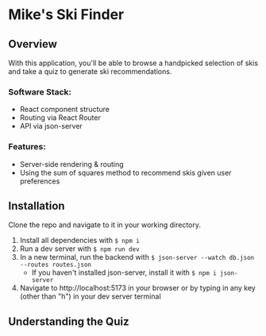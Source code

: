 # Mike's Ski Finder

## Overview
With this application, you'll be able to browse a handpicked selection of skis and take a quiz to generate ski recommendations.

### Software Stack:
* React component structure
* Routing via React Router
* API via json-server

### Features:
* Server-side rendering & routing
* Using the sum of squares method to recommend skis given user preferences

## Installation
Clone the repo and navigate to it in your working directory. <br>

1. Install all dependencies with ` $ npm i `
2. Run a dev server with `$ npm run dev `
3. In a new terminal, run the backend with `$ json-server --watch db.json --routes routes.json`
    * If you haven't installed json-server, install it with `$ npm i json-server `
4. Navigate to http://localhost:5173 in your browser or by typing in any key (other than "h") in your dev server terminal

## Understanding the Quiz